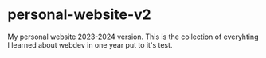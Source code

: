 # personal-website-v2
My personal website 2023-2024 version. This is the collection of everyhting I learned about webdev in one year put to it's test.
